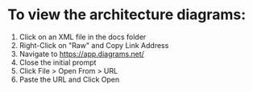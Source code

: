 # To view the architecture diagrams:
1. Click on an XML file in the docs folder
2. Right-Click on "Raw" and Copy Link Address
4. Navigate to https://app.diagrams.net/
5. Close the initial prompt
6. Click File > Open From > URL
7. Paste the URL and Click Open
